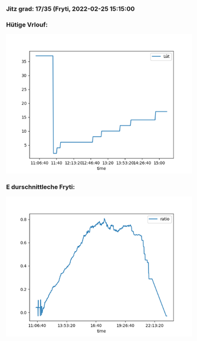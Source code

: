### Jitz grad: 17/35 (Fryti, 2022-02-25 15:15:00

### Hütige Vrlouf:
![Graph](Today.png)

### E durschnittleche Fryti:
![Graph](Fryti.png)